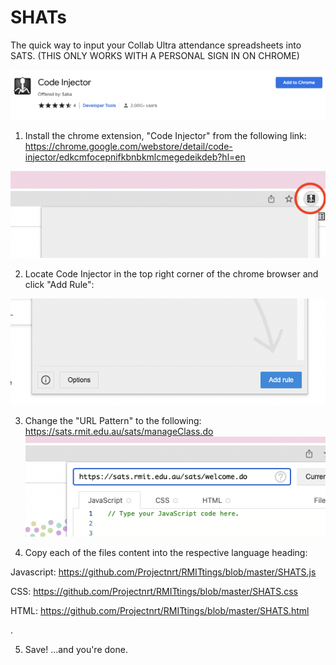 # SHATs
The quick way to input your Collab Ultra attendance
spreadsheets into SATS. (THIS ONLY WORKS WITH A PERSONAL SIGN IN ON CHROME)



![enter image description here](https://raw.githubusercontent.com/Projectnrt/RMITPics/main/CodeInjector.png)
1. Install the chrome extension, "Code Injector" from the following link:
https://chrome.google.com/webstore/detail/code-injector/edkcmfocepnifkbnbkmlcmegedeikdeb?hl=en


![enter image description here](https://raw.githubusercontent.com/Projectnrt/RMITPics/main/2.%20Injector%20Location.png)


2. Locate Code Injector in the top right corner of the chrome browser and click "Add Rule":


![enter image description here](https://raw.githubusercontent.com/Projectnrt/RMITPics/main/3.%20Add%20rule.png)


3. Change the "URL Pattern" to the following:
https://sats.rmit.edu.au/sats/manageClass.do
![enter image description here](https://raw.githubusercontent.com/Projectnrt/RMITPics/main/4.%20Url%20Pattern.png)


4. Copy each of the  files content into the respective language heading:

Javascript: https://github.com/Projectnrt/RMITtings/blob/master/SHATS.js

CSS:
https://github.com/Projectnrt/RMITtings/blob/master/SHATS.css

HTML:
https://github.com/Projectnrt/RMITtings/blob/master/SHATS.html

.

5. Save!
...and you're done.
